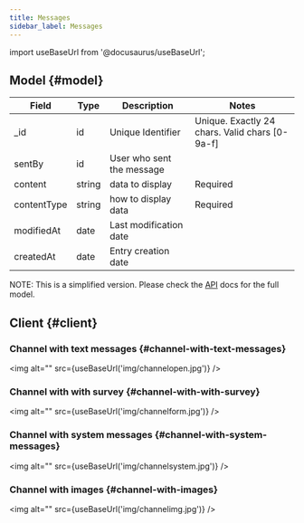 ```yaml
---
title: Messages
sidebar_label: Messages
---
```

import useBaseUrl from '@docusaurus/useBaseUrl';

## Model {#model}

| Field | Type | Description | Notes |
| ----  | ---- | ----------- | ----  |
| _id   | id   | Unique Identifier   | Unique. Exactly 24 chars. Valid chars [0-9a-f] |
| sentBy | id | User who sent the message | |
| content  | string | data to display | Required |
| contentType | string | how to display data | Required | 
| modifiedAt | date | Last modification date
| createdAt | date | Entry creation date
NOTE: This is a simplified version. Please check the [API](https://www.cotalker.com/swagger/core/?key=woubtjf4olr0t4zgutuwn6scbcm6hd3qh1cgl5obmohpbm3mfublnwcvv67lodgjvd3h86s9ppshtvmf95gepsqh6nizq9liu7f) docs for the full model.

## Client {#client}

### Channel with text messages {#channel-with-text-messages}

<img alt="" src={useBaseUrl('img/channelopen.jpg')} />

### Channel with with survey {#channel-with-with-survey}

<img alt="" src={useBaseUrl('img/channelform.jpg')} />

### Channel with system messages {#channel-with-system-messages}

<img alt="" src={useBaseUrl('img/channelsystem.jpg')} />

### Channel with images {#channel-with-images}

<img alt="" src={useBaseUrl('img/channelimg.jpg')} />

